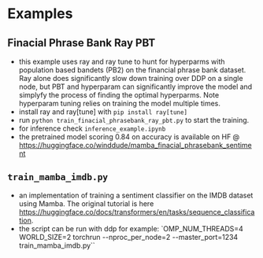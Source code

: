 # Examples

## Finacial Phrase Bank Ray PBT

- this example uses ray and ray tune to hunt for hyperparms with population based bandets (PB2) on the financial phrase bank dataset. Ray alone does significantly slow down training over DDP on a single node, but PBT and hyperparam can significantly improve the model and simplyfy the process of finding the optimal hyperparms. Note hyperparam tuning relies on training the model multiple times.
- install ray and ray[tune] with `pip install ray[tune]`
- run `python train_finacial_phrasebank_ray_pbt.py` to start the training.
- for inference check `inference_example.ipynb`
- the pretrained model scoring 0.84 on accuracy is available on HF @ <https://huggingface.co/winddude/mamba_finacial_phrasebank_sentiment>

## `train_mamba_imdb.py` 

- an implementation of training a sentiment classifier on the IMDB dataset using Mamba. The original tutorial is here <https://huggingface.co/docs/transformers/en/tasks/sequence_classification>.
- the script can be run with ddp for example: `OMP_NUM_THREADS=4 WORLD_SIZE=2 torchrun --nproc_per_node=2 --master_port=1234 train_mamba_imdb.py``


